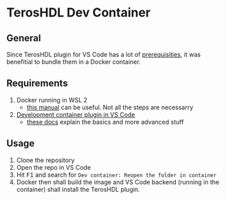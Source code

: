 # TerosHDL Dev Container

## General

Since TerosHDL plugin for VS Code has a lot of [prerequisities](https://terostechnology.github.io/terosHDLdoc/docs/installation_checklist/installation), it was benefitial to bundle them in a Docker container. 

## Requirements

1. Docker running in WSL 2
   - [this manual](https://dev.to/bowmanjd/install-docker-on-windows-wsl-without-docker-desktop-34m9) can be useful. Not all the steps are necessarry
1. [Development container plugin in VS Code](https://marketplace.visualstudio.com/items?itemName=ms-vscode-remote.remote-containers)
   - [these docs](https://code.visualstudio.com/docs/devcontainers/containers) explain the basics and more advanced stuff

## Usage

1. Clone the repository
1. Open the repo in VS Code
1. Hit <kbd>F1</kbd> and search for `Dev container: Reopen the folder in container`
1. Docker then shall build the image and VS Code backend (running in the container) shall install the TerosHDL plugin. 

